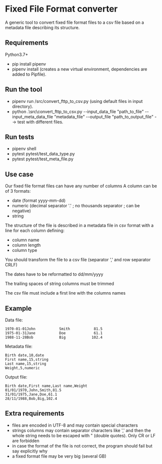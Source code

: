 # Fixed File Format converter

A generic tool to convert fixed file format files to a csv file based on a metadata file describing its structure.

## Requirements

Python3.7+
* pip install pipenv
* pipenv install (creates a new virtual environment, dependencies are added to Pipfile).

## Run the tool
* pipenv run /src/convert_fttp_to_csv.py (using default files in input directory).
* python .\src\convert_fttp_to_csv.py --input_data_file "path_to_file" --input_meta_data_file "metadata_file" --output_file "path_to_output_file" --> test with different files.

## Run tests
* pipenv shell
* pytest pytest/test_data_type.py
* pytest pytest/test_meta_file.py

## Use case

Our fixed file format files can have any number of columns
A column can be of 3 formats:
* date (format yyyy-mm-dd)
* numeric (decimal separator '.' ; no thousands separator ; can be negative)
* string

The structure of the file is described in a metadata file in csv format with a line for each column defining:
* column name
* column length
* column type

You should transform the file to a csv file (separator ',' and row separator CRLF)

The dates have to be reformatted to dd/mm/yyyy

The trailing spaces of string columns must be trimmed

The csv file must include a first line with the columns names

## Example

Data file:
```
1970-01-01John           Smith           81.5
1975-01-31Jane           Doe             61.1
1988-11-28Bob            Big            102.4
```

Metadata file:
```
Birth date,10,date
First name,15,string
Last name,15,string
Weight,5,numeric
```

Output file:
```
Birth date,First name,Last name,Weight
01/01/1970,John,Smith,81.5
31/01/1975,Jane,Doe,61.1
28/11/1988,Bob,Big,102.4
```

## Extra requirements
* files are encoded in UTF-8 and may contain special characters
* strings columns may contain separator characters like ',' and then the whole string needs to be escaped with " (double quotes). Only CR or LF are forbidden
* in case the format of the file is not correct, the program should fail but say explicitly why
* a fixed format file may be very big (several GB)

